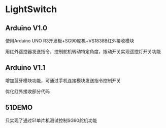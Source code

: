 # LightSwitch

## Arduino V1.0
使用Arduino UNO R3开发板+SG90舵机+VS1838B红外接收模块

用红外遥控器发送指令，控制舵机转动特定角度，拨动开关实现遥控灯开关功能

## Arduino V1.1
增加蓝牙模块功能，可通过手机连接模块发送指令控制开关

优化红外接收部分代码

## 51DEMO
只实现了通过51单片机测试控制SG90舵机功能
